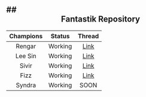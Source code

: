##<div align="center">Fantastik Repository</div>
------------------

| Champions  | Status | Thread |
| :----------: | :------: | :----: |
| Rengar     | Working   | [Link](http://botoflegends.com/forum/topic/36823-script-w-vpredictions-rengar-unseen-predator-team-swagelo/) |
| Lee Sin    | Working   | [Link](http://botoflegends.com/forum/topic/35466-) |
| Sivir      | Working   | [Link](http://botoflegends.com/forum/topic/25016-) |
| Fizz       | Working   | [Link](http://botoflegends.com/forum/topic/40971-) |
| Syndra     | Working   | SOON |

